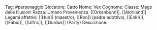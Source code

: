 Tag: #personaggio
Giocatore: Catto
Nome: Vex
Cognome: 
Classe: Mago delle Illusioni
Razza: Umano
Provenienza: [[Orkanbunn]], [[Aldriland]]
Legami affettivi: [[Hun]] (maestro), [[Ron]] (padre adottivo), [[Enkh]], [[Fabio]], [[Ulfric]], [[Durduk]] (Party)
Descrizione: